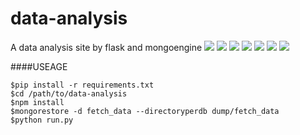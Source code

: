 data-analysis
=============

A data analysis site by flask and mongoengine
<img src="https://dl.dropboxusercontent.com/u/95512723/images/6.png" border="0" />
<img src="https://dl.dropboxusercontent.com/u/95512723/images/7.png" border="0" />
<img src="https://dl.dropboxusercontent.com/u/95512723/images/8.png" border="0" />
<img src="https://dl.dropboxusercontent.com/u/95512723/images/9.png" border="0" />
<img src="https://dl.dropboxusercontent.com/u/95512723/images/10.png" border="0" />
<img src="https://dl.dropboxusercontent.com/u/95512723/images/11.png" border="0" />
<img src="https://dl.dropboxusercontent.com/u/95512723/images/12.png" border="0" />


####USEAGE

```
$pip install -r requirements.txt
$cd /path/to/data-analysis
$npm install
$mongorestore -d fetch_data --directoryperdb dump/fetch_data
$python run.py
```
